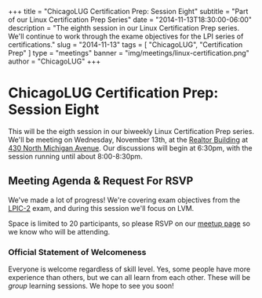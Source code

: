 +++
title = "ChicagoLUG Certification Prep: Session Eight"
subtitle = "Part of our Linux Certification Prep Series"
date = "2014-11-13T18:30:00-06:00"
description = "The eighth session in our Linux Certification Prep series. We'll continue to work through the exame objectives for the LPI series of certifications."
slug = "2014-11-13"
tags = [ "ChicagoLUG", "Certification Prep" ] 
type = "meetings"
banner = "img/meetings/linux-certification.png"
author = "ChicagoLUG"
+++

ChicagoLUG Certification Prep: Session Eight
============================================

This will be the eigth session in our biweekly Linux Certification Prep
series. We'll be meeting on Wednesday, November 13th, at the
[Realtor Building](http://www.chicagoarchitecture.info/Building/3498/Realtor-Building.php)
at [430 North Michigan Avenue](https://goo.gl/maps/RLcYT). Our
discussions will begin at 6:30pm, with the session running until about
8:00-8:30pm.

Meeting Agenda & Request For RSVP
---------------------------------

We've made a lot of progress! We're covering exam objectives from the
[LPIC-2](https://www.lpi.org/linux-certifications/programs/lpic-2) exam,
and during this session we'll focus on LVM.

Space is limited to 20 participants, so please RSVP on our
[meetup page](http://www.meetup.com/Windy-City-Linux-Users-Group/events/211065572/)
so we know who will be attending.

### Official Statement of Welcomeness

Everyone is welcome regardless of skill level. Yes, some people have
more experience than others, but we can all learn from each other. These
will be *group* learning sessions. We hope to see you soon!

